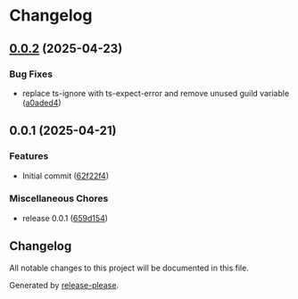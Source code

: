 # Changelog

## [0.0.2](https://github.com/johngerome/nekomi/compare/v0.0.1...v0.0.2) (2025-04-23)


### Bug Fixes

* replace ts-ignore with ts-expect-error and remove unused guild variable ([a0aded4](https://github.com/johngerome/nekomi/commit/a0aded4f13c1278504894466c965cb5d617ec16c))

## 0.0.1 (2025-04-21)


### Features

* Initial commit ([62f22f4](https://github.com/johngerome/nekomi/commit/62f22f4d9ef70144fabb61c591f2f1b2751a0cdd))


### Miscellaneous Chores

* release 0.0.1 ([659d154](https://github.com/johngerome/nekomi/commit/659d154ffa2ed10393a5fdff75bb4be38f9ad23d))

## Changelog

All notable changes to this project will be documented in this file.

Generated by [release-please](https://github.com/googleapis/release-please).
